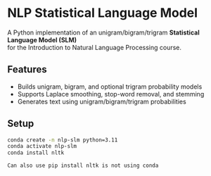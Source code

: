 # NLP Statistical Language Model


A Python implementation of an unigram/bigram/trigram **Statistical Language Model (SLM)**  
for the Introduction to Natural Language Processing course.


## Features
- Builds unigram, bigram, and optional trigram probability models
- Supports Laplace smoothing, stop-word removal, and stemming
- Generates text using unigram/bigram/trigram probabilities

## Setup
```bash
conda create -n nlp-slm python=3.11
conda activate nlp-slm
conda install nltk

Can also use pip install nltk is not using conda